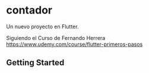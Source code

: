 # contador

Un nuevo proyecto en Flutter.

Siguiendo el Curso de Fernando Herrera https://www.udemy.com/course/flutter-primeros-pasos

## Getting Started
